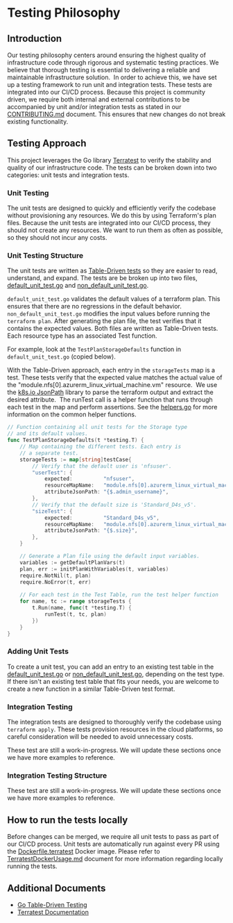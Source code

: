 # Testing Philosophy

## Introduction
Our testing philosophy centers around ensuring the highest quality of infrastructure code through rigorous and systematic testing practices. We believe that thorough testing is essential to delivering a reliable and maintainable infrastructure solution.  In order to achieve this, we have set up a testing framework to run unit and integration tests. These tests are integrated into our CI/CD process. Because this project is community driven, we require both internal and external contributions to be accompanied by unit and/or integration tests as stated in our [CONTRIBUTING.md](../../CONTRIBUTING.md) document. This ensures that new changes do not break existing functionality.

## Testing Approach

This project leverages the Go library [Terratest](https://terratest.gruntwork.io/) to verify the stability and quality of our infrastructure code. The tests can be broken down into two categories: unit tests and integration tests. 

### Unit Testing

The unit tests are designed to quickly and efficiently verify the codebase without provisioning any resources. We do this by using Terraform's plan files. Because the unit tests are integrated into our CI/CD process, they should not create any resources. We want to run them as often as possible, so they should not incur any costs.

### Unit Testing Structure

The unit tests are written as [Table-Driven tests](https://go.dev/wiki/TableDrivenTests) so they are easier to read, understand, and expand. The tests are be broken up into two files, [default_unit_test.go](../../test/default_unit_test.go) and [non_default_unit_test.go](../../test/non_default_unit_test.go).

`default_unit_test.go` validates the default values of a terraform plan. This ensures that there are no regressions in the default behavior. `non_default_unit_test.go` modifies the input values before running the `terraform plan`. After generating the plan file, the test verifies that it contains the expected values. Both files are written as Table-Driven tests. Each resource type has an associated Test function.

For example, look at the `TestPlanStorageDefaults` function in `default_unit_test.go` (copied below).

With the Table-Driven approach, each entry in the `storageTests` map is a test. These tests verify that the expected value matches the actual value of the "module.nfs[0].azurerm_linux_virtual_machine.vm" resource.  We use the [k8s.io JsonPath](https://pkg.go.dev/k8s.io/client-go@v0.28.4/util/jsonpath) library to parse the terraform output and extract the desired attribute.  The runTest call is a helper function that runs through each test in the map and perform assertions. See the [helpers.go](../../test/helpers.go) for more information on the common helper functions.

```go
// Function containing all unit tests for the Storage type
// and its default values.
func TestPlanStorageDefaults(t *testing.T) {
    // Map containing the different tests. Each entry is 
    // a separate test.
    storageTests := map[string]testCase{
        // Verify that the default user is 'nfsuser'.
        "userTest": {
            expected:          "nfsuser",
            resourceMapName:   "module.nfs[0].azurerm_linux_virtual_machine.vm",
            attributeJsonPath: "{$.admin_username}",
        },
        // Verify that the default size is 'Standard_D4s_v5'.
        "sizeTest": {
            expected:          "Standard_D4s_v5",
            resourceMapName:   "module.nfs[0].azurerm_linux_virtual_machine.vm",
            attributeJsonPath: "{$.size}",
        },
    }

    // Generate a Plan file using the default input variables.
    variables := getDefaultPlanVars(t)
    plan, err := initPlanWithVariables(t, variables)
    require.NotNil(t, plan)
    require.NoError(t, err)
    
    // For each test in the Test Table, run the test helper function
    for name, tc := range storageTests {
        t.Run(name, func(t *testing.T) {
            runTest(t, tc, plan)
        })
    }
}
```
### Adding Unit Tests

To create a unit test, you can add an entry to an existing test table in the [default_unit_test.go](../../test/default_unit_test.go) or [non_default_unit_test.go](../../test/non_default_unit_test.go), depending on the test type. If there isn't an existing test table that fits your needs, you are welcome to create a new function in a similar Table-Driven test format.

### Integration Testing

The integration tests are designed to thoroughly verify the codebase using `terraform apply`. These tests provision resources in the cloud platforms, so careful consideration will be needed to avoid unnecessary costs.

These test are still a work-in-progress. We will update these sections once we have more examples to reference.

### Integration Testing Structure

These test are still a work-in-progress. We will update these sections once we have more examples to reference.

## How to run the tests locally

Before changes can be merged, we require all unit tests to pass as part of our CI/CD process. Unit tests are automatically run against every PR using the [Dockerfile.terratest](../../Dockerfile.terratest) Docker image. Please refer to [TerratestDockerUsage.md](./TerratestDockerUsage.md) document for more information regarding locally running the tests.


## Additional Documents

* [Go Table-Driven Testing](https://go.dev/wiki/TableDrivenTests)
* [Terratest Documentation](https://terratest.gruntwork.io/docs/)